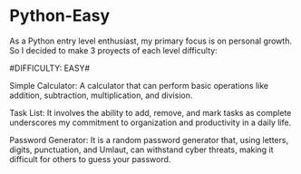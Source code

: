 # Python-Easy

As a Python entry level enthusiast, my primary focus is on personal growth. So I decided to make 3 proyects of each level difficulty:

#DIFFICULTY: EASY#

Simple Calculator: A calculator that can perform basic operations like addition, subtraction, multiplication, and division.

Task List: It involves the ability to add, remove, and mark tasks as complete underscores my commitment to organization and productivity in a daily life.

Password Generator: It is a random password generator that, using letters, digits, punctuation, and Umlaut, can withstand cyber threats, making it difficult for others to guess your password.

